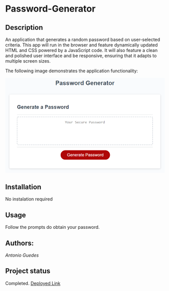 # Password-Generator

## Description

An application that generates a random password based on user-selected criteria. This app will run in the browser and feature dynamically updated HTML and CSS powered by a JavaScript code. It will also feature a clean and polished user interface and be responsive, ensuring that it adapts to multiple screen sizes.

The following image demonstrates the application functionality:

![password generator demo](./Assets/03-javascript-homework-demo.png)

## Installation
No instalation required

## Usage
Follow the prompts do obtain your password.

## Authors:
 _Antonio Guedes_ 

## Project status
Completed.
[Deployed Link](https://guedesantonio.github.io/Password-Generator/)